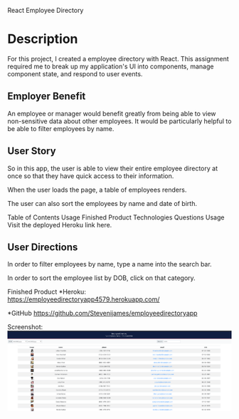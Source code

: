 React Employee Directory
# Description
For this project, I created a employee directory with React. This assignment required me to break up my application's UI into components, manage component state, and respond to user events.

## Employer Benefit
An employee or manager would benefit greatly from being able to view non-sensitive data about other employees. It would be particularly helpful to be able to filter employees by name.

## User Story
So in this app, the user is able to view their entire employee directory at once so that they have quick access to their information.

When the user loads the page, a table of employees renders.

The user can also sort the employees by name and date of birth.

Table of Contents
Usage
Finished Product
Technologies
Questions
Usage
Visit the deployed Heroku link here.

## User Directions
In order to filter employees by name, type a name into the search bar.

In order to sort the employee list by DOB, click on that category.

Finished Product
*Heroku:
https://employeedirectoryapp4579.herokuapp.com/

*GitHub
https://github.com/Stevenijames/employeedirectoryapp

Screenshot:
![screenshot2](/assets/images/screenshot2.png)
